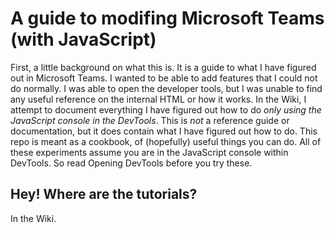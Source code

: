 # A guide to modifing Microsoft Teams (with JavaScript)

First, a little background on what this is. It is a guide to what I have figured out in Microsoft Teams. I wanted to be able to add features that I could not do normally. I was able to open the developer tools, but I was unable to find any useful reference on the internal HTML or how it works. In the Wiki, I attempt to document everything I have figured out how to do _only using the JavaScript console in the DevTools_. This is _not_ a reference guide or documentation, but it does contain what I have figured out how to do. This repo is meant as a cookbook, of (hopefully) useful things you can do. All of these experiments assume you are in the JavaScript console within DevTools. So read Opening DevTools before you try these.

## Hey! Where are the tutorials?

In the Wiki.
